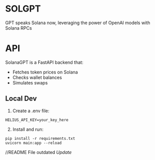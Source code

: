 # SOLGPT
GPT speaks Solana now, leveraging the power of OpenAI models with Solana RPCs

# API

SolanaGPT is a FastAPI backend that:
- Fetches token prices on Solana
- Checks wallet balances
- Simulates swaps

## Local Dev

1. Create a .env file:
```
HELIUS_API_KEY=your_key_here
```

2. Install and run:
```
pip install -r requirements.txt
uvicorn main:app --reload
```

//README File outdated *Update*
